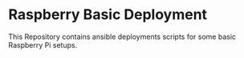 # Raspberry Basic Deployment

This Repository contains ansible deployments scripts for some basic Raspberry Pi setups.
